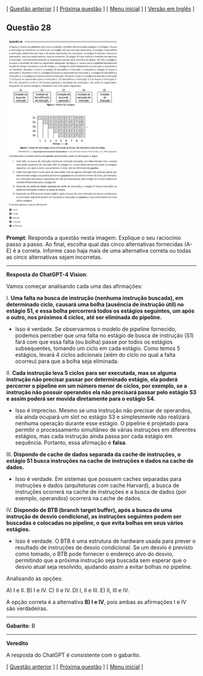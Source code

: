 \[ [Questão anterior](q27-por.md) \] \[ [Próxima questão](q29-por.md) \] \[ [Menu inicial](/README.md) \] \[ [Versão em Inglês](q28-eng.md) \] 

## Questão 28 ##

<img src="q28-image.png" alt="Question 28 image file" width="60%" height="60%">

**Prompt**: Responda a questão nesta imagem. Explique o seu raciocínio passo a passo. Ao final, escolha qual das cinco alternativas fornecidas (A-E) é a correta. Informe caso haja mais de uma alternativa correta ou todas as cinco alternativas sejam incorretas.

---

**Resposta do ChatGPT-4 Vision**: 

Vamos começar analisando cada uma das afirmações:

I. **Uma falta na busca de instrução (nenhuma instrução buscada), em determinado ciclo, causará uma bolha (ausência de instrução útil) no estágio S1, e essa bolha percorrerá todos os estágios seguintes, um após o outro, nos próximos 4 ciclos, até ser eliminada do pipeline.**
   - Isso é verdade. Se observarmos o modelo de pipeline fornecido, podemos perceber que uma falta no estágio de busca de instrução (S1) fará com que essa falta (ou bolha) passe por todos os estágios subsequentes, tomando um ciclo em cada estágio. Como temos 5 estágios, levará 4 ciclos adicionais (além do ciclo no qual a falta ocorreu) para que a bolha seja eliminada.

II. **Cada instrução leva 5 ciclos para ser executada, mas se alguma instrução não precisar passar por determinado estágio, ela poderá percorrer o pipeline em um número menor de ciclos, por exemplo, se a instrução não possuir operandos ela não precisará passar pelo estágio S3 e assim poderá ser movida diretamente para o estágio S4.**
   - Isso é impreciso. Mesmo se uma instrução não precisar de operandos, ela ainda ocupará um slot no estágio S3 e simplesmente não realizará nenhuma operação durante esse estágio. O pipeline é projetado para permitir o processamento simultâneo de várias instruções em diferentes estágios, mas cada instrução ainda passa por cada estágio em sequência. Portanto, essa afirmação é **falsa**.

III. **Dispondo de cache de dados separada da cache de instruções, o estágio S1 busca instruções na cache de instruções e dados na cache de dados.**
   - Isso é verdade. Em sistemas que possuem caches separadas para instruções e dados (arquiteturas com cache Harvard), a busca de instruções ocorrerá na cache de instruções e a busca de dados (por exemplo, operandos) ocorrerá na cache de dados.

IV. **Dispondo de BTB (branch target buffer), após a busca de uma instrução de desvio condicional, as instruções seguintes podem ser buscadas e colocadas no pipeline, o que evita bolhas em seus vários estágios.**
   - Isso é verdade. O BTB é uma estrutura de hardware usada para prever o resultado de instruções de desvio condicional. Se um desvio é previsto como tomado, o BTB pode fornecer o endereço alvo do desvio, permitindo que a próxima instrução seja buscada sem esperar que o desvio atual seja resolvido, ajudando assim a evitar bolhas no pipeline.

Analisando as opções:

A) I e II. 
B) I e IV. 
C) II e IV. 
D) I, II e III. 
E) II, III e IV.

A opção correta é a alternativa **B) I e IV**, pois ambas as afirmações I e IV são verdadeiras.

---

**Gabarito**: B

---

**Veredito**

A resposta do ChatGPT é consistente com o gabarito.

\[ [Questão anterior](q27-por.md) \] \[ [Próxima questão](q29-por.md) \] \[ [Menu inicial](/README.md) \]
